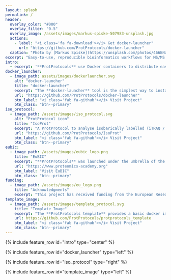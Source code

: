 ```yaml
---
layout: splash
permalink: /
header:
  overlay_color: "#000"
  overlay_filter: "0.5"
  overlay_image: /assets/images/markus-spiske-507983-unsplash.jpg
  actions:
    - label: "<i class='fa fa-download'></i> Get docker-launcher"
      url: "https://github.com/ProtProtocols/docker-launcher"
  caption: "Photo by [Markus Spiske](https://unsplash.com/photos/466ENaLuhLY?utm_source=unsplash&utm_medium=referral&utm_content=creditCopyText) on [Unsplash](https://unsplash.com/search/photos/science?utm_source=unsplash&utm_medium=referral&utm_content=creditCopyText)"
excerpt: "Easy-to-use, reproducible bioinformatics workflows for MS/MS based proteomics approaches."
intro: 
  - excerpt: '**ProtProtocols** use Docker containers to distribute easy-to-use, reproducible bioinformatics workflows for MS/MS based proteomics approaches. This allows you to install complex bioinformatics workflows with a single command - or even at the click of a button through our [docker-launcher](https://github.com/ProtProtocols/docker-launcher) application.'
docker_launcher:
  - image_path: assets/images/dockerlauncher.svg
    alt: "docker-launcher"
    title: "docker-launcher"
    excerpt: "The **docker-launcher** tool is the simplest way to install and run ProtProtocol images. It is a lightweight Java application that provides a simple user interface to download and run ProtProtocols. It supports Windows, Mac OS X and Linux. Its only requirements are Java and Docker to be installed."
    url: "https://github.com/ProtProtocols/docker-launcher"
    btn_label: "<i class='fab fa-github'></i> Visit Project"
    btn_class: "btn--primary"
iso_protocol:
  - image_path: /assets/images/iso_protocol.svg
    alt: "ProtProtocol icon"
    title: "IsoProt"
    excerpt: "A ProtProtocol to analyse isobarically labelled (iTRAQ / TMT) quantitative proteomics experiments. The **IsoProt** provides sophisticated statistical methods to analyse complex experimental designs at the click of a button. Like all ProtProtocols the protocol is run as a [Jupyter](https://jupyter.org) notebook. Starting with peak list files as input (mgf format) it performs everything from the search of the spectra until the statistical analysis of the quantified proteins."
    url: "https://github.com/ProtProtocols/IsoProt"
    btn_label: "<i class='fab fa-github'></i> Visit Project"
    btn_class: "btn--primary"
eubic:
  - image_path: /assets/images/eubic_logo.png
    title: "EuBIC"
    excerpt: "**ProtProtocols** was launched under the umbrella of the European Bioinformatics Community (EuBIC). The EuBIC initiative aims to bring together the bioinformatics community and tackle bioinformatics problems in proteomics collectively."
    url: "https://www.proteomics-academy.org"
    btn_label: "Visit EuBIC"
    btn_class: "btn--primary"
funding:
  - image_path: /assets/images/eu_logo.png
    title: "Acknowledgments"
    excerpt: "This project has received funding from the European Research Council (ERC) under the European Union's Horizon 2020 research and innovation programme under grant agreement No 788042."
template_image:
  - image_path: /assets/images/template_protocol.svg
    title: "Template Image"
    excerpt: "The **ProtProtocols template** provides a basic docker image to start the development of a new ProtProtocol. It contains a system with Jupyter including an R kernel installed. To start a new ProtProtocol, simply *clone* the image and adapt it to your needs."
    url: https://github.com/ProtProtocols/protprotocols_template
    btn_label: "<i class='fab fa-github'></i> Visit Project"
    btn_class: "btn--primary"
---
```


{% include feature_row id="intro" type="center" %}

{% include feature_row id="docker_launcher" type="left" %}

{% include feature_row id="iso_protocol" type="right" %}

{% include feature_row id="template_image" type="left" %}
